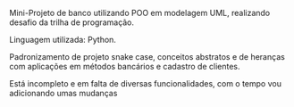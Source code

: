 Mini-Projeto de banco utilizando POO em modelagem UML, realizando desafio da trilha de programação.

Linguagem utilizada: Python.

Padronizamento de projeto snake case, conceitos abstratos e de heranças com aplicações em métodos bancários e cadastro de clientes.

Está incompleto e em falta de diversas funcionalidades, com o tempo vou adicionando umas mudanças

